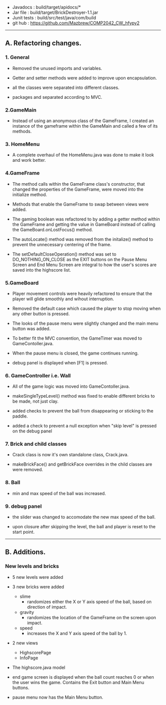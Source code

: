 - Javadocs : build/target/apidocs/*
- Jar file : build/target/BrickDestroyer-1.1.jar
- Junit tests : build/src/test/java/com/build
- git hub : https://github.com/Mazbrew/COMP2042_CW_hfypy2

---

## A. Refactoring changes.
### 1. General
- Removed the unused imports and variables.

- Getter and setter methods were added to improve upon encapsulation.

- all the classes were separated into different classes.

- packages and separated according to MVC.

### 2.GameMain
- Instead of using an anonymous class of the GameFrame, I created an instance of the gameframe within the GameMain and called a few of its methods.
  
### 3. HomeMenu
- A complete overhaul of the HomeMenu.java was done to make it look and work better.

### 4.GameFrame
- The method calls within the GameFrame class's constructor, that changed the properties of the GameFrame, were moved into the initialize method. 

- Methods that enable the GameFrame to swap between views were added.

- The gaming boolean was refactored to by adding a getter method within the GameFrame and getting the value in GameBoard instead of calling the GameBoard.onLostFocus() method.

- The autoLocate() method was removed from the initalize() method to prevent the unnecessary centering of the frame.

- The setDefaultCloseOperation() method was set to DO_NOTHING_ON_CLOSE as the EXIT buttons on the Pause Menu Screen and End Menu Screen are integral to how the user's scores are saved into the highscore list.


### 5.GameBoard
- Player movement controls were heavily refactored to ensure that the player will glide smoothly and wihout interruption.

- Removed the default case which caused the player to stop moving when any other button is pressed.
  
- The looks of the pause menu were slightly changed  and the main menu button was added.
  
- To better fit the MVC convention, the GameTimer was moved to GameContoller.java.

- When the pause menu is closed, the game continues running.

- debug panel is displayed when [F1] is pressed.

### 6. GameController i.e. Wall
- All of the game logic was moved into GameContoller.java.

- makeSingleTypeLevel() method was fixed to enable different bricks to be made, not just clay.

- added checks to prevent the ball from disappearing or sticking to the paddle.

- added a check to prevent a null exception when "skip level" is pressed on the debug panel

### 7. Brick and child classes
- Crack class is now it's own standalone class, Crack.java.

- makeBrickFace() and getBrickFace overrides in the child classes are were removed.

### 8. Ball
- min and max speed of the ball was increased.

### 9. debug panel
- the slider was changed to accomodate the new max speed of the ball.

- upon closure after skipping the level, the ball and player is reset to the start point.

---

## B. Additions.

### New levels and bricks
- 5 new levels were added 

- 3 new bricks were added
  - slime
    - randomizes either the X or Y axis speed of the ball, based on direction of impact.
  - gravity
    - randomizes the location of the GameFrame on the screen upon impact.
  - speed
    - increases the X and Y axis speed of the ball by 1.

- 2 new views
  - HighscorePage
  - InfoPage

- The highscore.java model 

- end game screen is displayed when the ball count reaches 0 or when the user wins the game. Contains the Exit button and Main Menu buttons.

- pause menu now has the Main Menu button.


